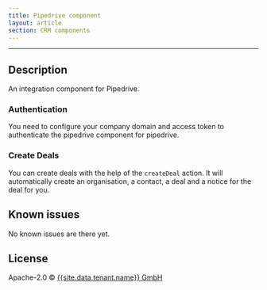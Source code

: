 ```yaml
---
title: Pipedrive component
layout: article
section: CRM components
---
```

---
## Description

An integration component for Pipedrive.


### Authentication

You need to configure your company domain and access token to authenticate the
pipedrive component for pipedrive.

### Create Deals

You can create deals with the help of the `createDeal` action. It will
automatically create an organisation, a contact, a deal and a notice for the deal for you.

## Known issues

No known issues are there yet.

## License

Apache-2.0 © [{{site.data.tenant.name}} GmbH](https://www.{{site.data.tenant.name}})
